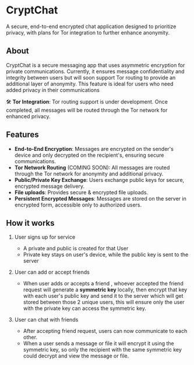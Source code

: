 
# CryptChat

A secure, end-to-end encrypted chat application designed to prioritize privacy, with plans for Tor integration to further enhance anonymity.

## About

CryptChat is a secure messaging app that uses asymmetric encryption for private communications. Currently, it ensures message confidentiality and integrity between users but will soon support Tor routing to provide an additional layer of anonymity. This feature is ideal for users who need added privacy in their communications

🛠️ **Tor Integration**: Tor routing support is under development. Once completed, all messages will be routed through the Tor network for enhanced privacy.

## Features

- **End-to-End Encryption**: Messages are encrypted on the sender's device and only decrypted on the recipient's, ensuring secure communications.
- **Tor Network Routing** (COMING SOON): All messages are routed through the Tor network for anonymity and additional privacy.
- **Public/Private Key Exchange**: Users exchange public keys for secure, encrypted message delivery.
- **File uploads**: Provides secure & encrypted file uploads.
- **Persistent Encrypted Messages**: Messages are stored on the server in encrypted form, accessible only to authorized users.


## How it works


1. User signs up for service
    - A private and public is created for that User
    - Private key stays on user's device, while the public key is sent to the server

2. User can add or accept friends 
    - When user adds or accepts a friend , whoever accepted the friend request will generate a **symmetric key** locally, then encrypt that key with each user's public key and send it to the server which will get stored between those 2 unique users, this will ensure only the user with the private key can access the symmetric key.

3. User can chat with friends
    - After accepting friend request, users can now communicate to each other.
    - When a user sends a message or file it will encrypt it using the symmetric key, so only the recipient with the same symmetric key could decrypt and view the message or file.

